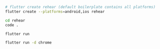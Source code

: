 ```bash
# flutter create rehear (default boilerplate contains all platforms)
flutter create --platforms=android,ios rehear
```  
```bash
cd rehear
code .
```  
```bash
flutter run
```  
```bash
flutter run -d chrome
```  